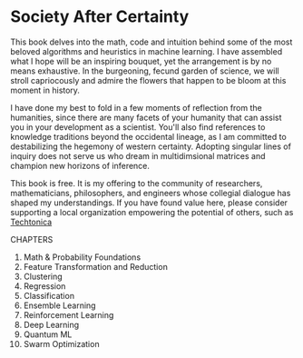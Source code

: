 # Society After Certainty

This book delves into the math, code and intuition behind some of the most beloved algorithms and heuristics in machine learning. I have assembled what I hope will be an inspiring bouquet, yet the arrangement is by no means exhaustive. In the burgeoning, fecund garden of science, we will stroll capriocously and admire the flowers that happen to be bloom at this moment in history. 

I have done my best to fold in a few moments of reflection from the humanities, since there are many facets of your humanity that can assist you in your development as a scientist. You'll also find references to knowledge traditions beyond the occidental lineage, as I am committed to destabilizing the hegemony of western certainty. Adopting singular lines of inquiry does not serve us who dream in multidimsional matrices and champion new horizons of inference. 

This book is free. It is my offering to the community of researchers, mathematicians, philosophers, and engineers whose collegial dialogue has shaped my understandings. If you have found value here, please consider supporting a local organization empowering the potential of others, such as [Techtonica](https://techtonica.org/) 

CHAPTERS
1. Math & Probability Foundations
2. Feature Transformation and Reduction 
3. Clustering
4. Regression 
5. Classification
6. Ensemble Learning 
7. Reinforcement Learning 
8. Deep Learning 
9. Quantum ML
10. Swarm Optimization 
